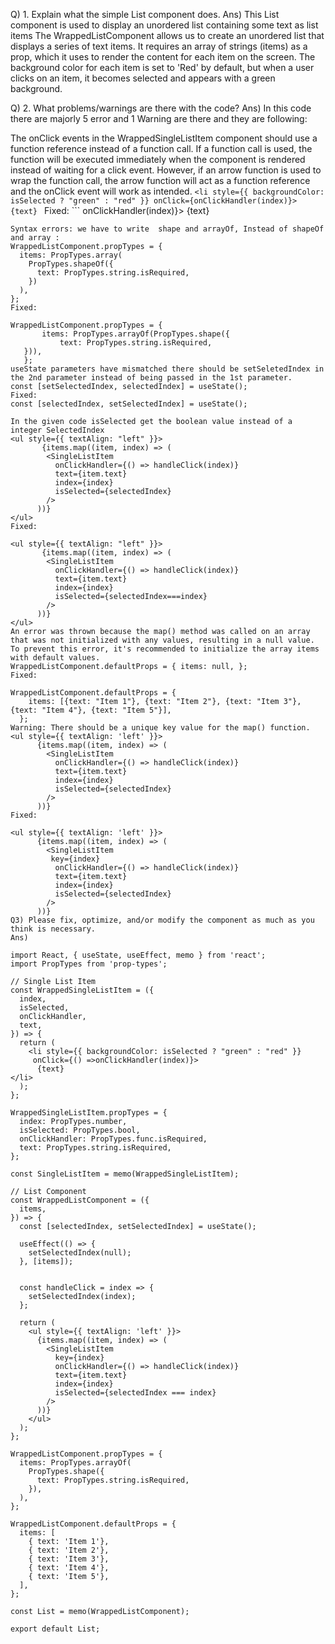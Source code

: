 Q) 1. Explain what the simple List component does.
Ans) This List component is used to display an unordered list containing some text as list items The WrappedListComponent allows us to create an unordered list that displays a series of text items. It requires an array of strings (items) as a prop, which it uses to render the content for each item on the screen. The background color for each item is set to 'Red' by default, but when a user clicks on an item, it becomes selected and appears with a green background.

Q) 2. What problems/warnings are there with the code?
Ans) In this code there are majorly 5 error and 1 Warning are there and they are following:

The onClick events in the WrappedSingleListItem component should use a function reference instead of a function call. If a function call is used, the function will be executed immediately when the component is rendered instead of waiting for a click event. However, if an arrow function is used to wrap the function call, the arrow function will act as a function reference and the onClick event will work as intended.
`<li style={{ backgroundColor: isSelected ? "green" : "red" }}
onClick={onClickHandler(index)}>
{text}
` Fixed: ```
onClickHandler(index)}> {text}
```
Syntax errors: we have to write  shape and arrayOf, Instead of shapeOf and array :
WrappedListComponent.propTypes = {
  items: PropTypes.array(
    PropTypes.shapeOf({
      text: PropTypes.string.isRequired,
    })
  ),
};
Fixed:

WrappedListComponent.propTypes = {
       items: PropTypes.arrayOf(PropTypes.shape({ 
           text: PropTypes.string.isRequired,
   })),
   };
useState parameters have mismatched there should be setSeletedIndex in the 2nd parameter instead of being passed in the 1st parameter.
const [setSelectedIndex, selectedIndex] = useState();
Fixed:
const [selectedIndex, setSelectedIndex] = useState();

In the given code isSelected get the boolean value instead of a integer SelectedIndex
<ul style={{ textAlign: "left" }}>
       {items.map((item, index) => (
        <SingleListItem
          onClickHandler={() => handleClick(index)}
          text={item.text}
          index={index}
          isSelected={selectedIndex}
        />
      ))}
</ul>
Fixed:

<ul style={{ textAlign: "left" }}>
       {items.map((item, index) => (
        <SingleListItem
          onClickHandler={() => handleClick(index)}
          text={item.text}
          index={index}
          isSelected={selectedIndex===index}
        />
      ))}
</ul>
An error was thrown because the map() method was called on an array that was not initialized with any values, resulting in a null value. To prevent this error, it's recommended to initialize the array items with default values.
WrappedListComponent.defaultProps = { items: null, }; 
Fixed:

WrappedListComponent.defaultProps = {
    items: [{text: "Item 1"}, {text: "Item 2"}, {text: "Item 3"}, {text: "Item 4"}, {text: "Item 5"}],   
  };
Warning: There should be a unique key value for the map() function.
<ul style={{ textAlign: 'left' }}>
      {items.map((item, index) => (
        <SingleListItem
          onClickHandler={() => handleClick(index)}
          text={item.text}
          index={index}
          isSelected={selectedIndex}
        />
      ))}
Fixed:

<ul style={{ textAlign: 'left' }}>
      {items.map((item, index) => (
        <SingleListItem
         key={index}
          onClickHandler={() => handleClick(index)}
          text={item.text}
          index={index}
          isSelected={selectedIndex}
        />
      ))}
Q3) Please fix, optimize, and/or modify the component as much as you think is necessary.
Ans)

import React, { useState, useEffect, memo } from 'react';
import PropTypes from 'prop-types';

// Single List Item
const WrappedSingleListItem = ({
  index,
  isSelected,
  onClickHandler,
  text,
}) => {
  return (
    <li style={{ backgroundColor: isSelected ? "green" : "red" }}
     onClick={() =>onClickHandler(index)}>
      {text}
</li>
  );
};

WrappedSingleListItem.propTypes = {
  index: PropTypes.number,
  isSelected: PropTypes.bool,
  onClickHandler: PropTypes.func.isRequired,
  text: PropTypes.string.isRequired,
};

const SingleListItem = memo(WrappedSingleListItem);

// List Component
const WrappedListComponent = ({
  items,
}) => {
  const [selectedIndex, setSelectedIndex] = useState();

  useEffect(() => {
    setSelectedIndex(null);
  }, [items]);


  const handleClick = index => {
    setSelectedIndex(index);
  };

  return (
    <ul style={{ textAlign: 'left' }}>
      {items.map((item, index) => (
        <SingleListItem
          key={index}
          onClickHandler={() => handleClick(index)}
          text={item.text}
          index={index}
          isSelected={selectedIndex === index}
        />
      ))}
    </ul>
  );
};

WrappedListComponent.propTypes = {
  items: PropTypes.arrayOf(
    PropTypes.shape({
      text: PropTypes.string.isRequired,
    }),
  ),
};

WrappedListComponent.defaultProps = {
  items: [
    { text: 'Item 1'},
    { text: 'Item 2'},
    { text: 'Item 3'},
    { text: 'Item 4'},
    { text: 'Item 5'},
  ],
};

const List = memo(WrappedListComponent);

export default List;
